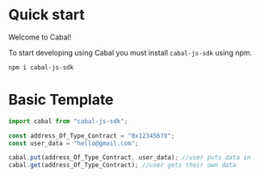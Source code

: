 # Quick start

Welcome to Cabal!

To start developing using Cabal you must install `cabal-js-sdk` using npm.

```bash
npm i cabal-js-sdk
```

# Basic Template

```js
import cabal from "cabal-js-sdk";

const address_Of_Type_Contract = "0x12345678";
const user_data = "hello@gmail.com";

cabal.put(address_Of_Type_Contract, user_data); //user puts data in
cabal.get(address_Of_Type_Contract); //user gets their own data
```
